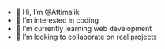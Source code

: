 - 👋 Hi, I’m @Attimalik
- 👀 I’m interested in coding
- 🌱 I’m currently learning web development
- 💞️ I’m looking to collaborate on real projects


<!---
Attimalik/Attimalik is a ✨ special ✨ repository because its `README.md` (this file) appears on your GitHub profile.
You can click the Preview link to take a look at your changes.
--->
